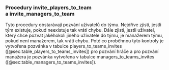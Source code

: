 
### Procedury invite_players_to_team<br>a invite_managers_to_team

Tyto procedury obstarávají pozvání uživatelů do týmu.
Nejdříve zjistí, jestli tým existuje, pokud neexistuje tak vrátí chybu.
Dále zjistí, jestli uživatel, který chce pozvat jakéhokoli jiného uživatele do týmu, je manažerem týmu,
pokud není manažerem, tak vrátí chybu.
Poté co proběhnou tyto kontroly je vytvořena pozvánka v tabulce players_to_teams_invites ([@sec:table_players_to_teams_invites]) pro pozvání hráče
a pro pozvání manažera je pozvánka vytvořena v tabulce managers_to_teams_invites ([@sec:table_managers_to_teams_invites]).

